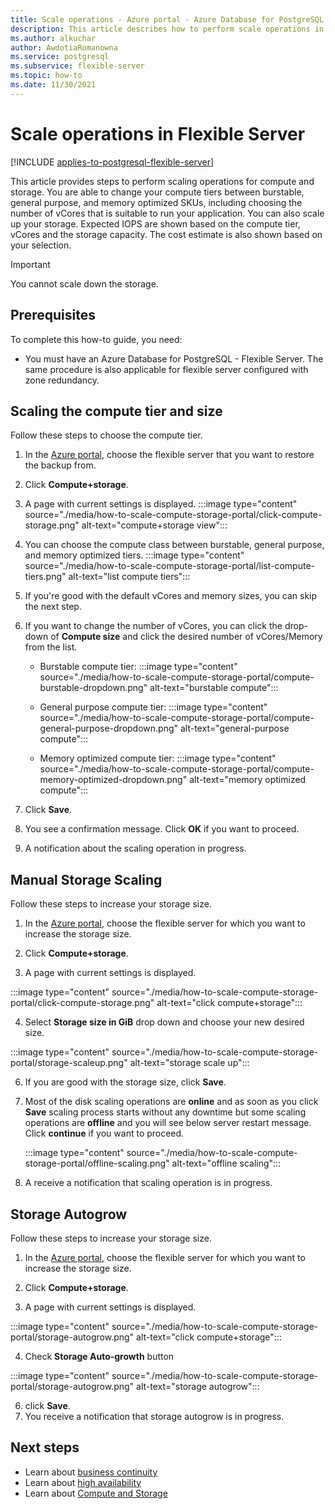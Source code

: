 ```yaml
---
title: Scale operations - Azure portal - Azure Database for PostgreSQL - Flexible Server
description: This article describes how to perform scale operations in Azure Database for PostgreSQL through the Azure portal.
ms.author: alkuchar
author: AwdotiaRomanowna
ms.service: postgresql
ms.subservice: flexible-server
ms.topic: how-to
ms.date: 11/30/2021
---
```


# Scale operations in Flexible Server

[!INCLUDE [applies-to-postgresql-flexible-server](../includes/applies-to-postgresql-flexible-server.md)]

This article provides steps to perform scaling operations for compute and storage. You are able to change your compute tiers between burstable, general purpose, and memory optimized SKUs, including choosing the number of vCores that is suitable to run your application. You can also scale up your storage. Expected IOPS are shown based on the compute tier, vCores and the storage capacity. The cost estimate is also shown based on your selection.

> [!IMPORTANT]
> You cannot scale down the storage.

## Prerequisites

To complete this how-to guide, you need:

-   You must have an Azure Database for PostgreSQL - Flexible Server. The same procedure is also applicable for flexible server configured with zone redundancy.


## Scaling the compute tier and size

Follow these steps to choose the compute tier.
 
1.  In the [Azure portal](https://portal.azure.com/), choose the flexible server that you want to restore the backup from.

2.  Click **Compute+storage**.

3.  A page with current settings is displayed.
 :::image type="content" source="./media/how-to-scale-compute-storage-portal/click-compute-storage.png" alt-text="compute+storage view":::

4.  You can choose the compute class between burstable, general purpose, and memory optimized tiers.
   :::image type="content" source="./media/how-to-scale-compute-storage-portal/list-compute-tiers.png" alt-text="list compute tiers":::


5.  If you're good with the default vCores and memory sizes, you can skip the next step.

6.  If you want to change the number of vCores, you can click the drop-down of **Compute size** and click the desired number of vCores/Memory from the list.
    
    - Burstable compute tier:
    :::image type="content" source="./media/how-to-scale-compute-storage-portal/compute-burstable-dropdown.png" alt-text="burstable compute":::

    - General purpose compute tier:
    :::image type="content" source="./media/how-to-scale-compute-storage-portal/compute-general-purpose-dropdown.png" alt-text="general-purpose compute":::

    - Memory optimized compute tier:
    :::image type="content" source="./media/how-to-scale-compute-storage-portal/compute-memory-optimized-dropdown.png" alt-text="memory optimized compute":::

7.  Click **Save**. 
8.  You see a confirmation message. Click **OK** if you want to proceed. 
9.  A notification about the scaling operation in progress.


## Manual Storage Scaling

Follow these steps to increase your storage size.

1.  In the [Azure portal](https://portal.azure.com/), choose the flexible server for which you want to increase the storage size.
2.  Click **Compute+storage**.

3.  A page with current settings is displayed.
   
:::image type="content" source="./media/how-to-scale-compute-storage-portal/click-compute-storage.png" alt-text="click compute+storage":::

4.  Select **Storage size in GiB** drop down and choose your new desired size.

 :::image type="content" source="./media/how-to-scale-compute-storage-portal/storage-scaleup.png" alt-text="storage scale up":::

6.  If you are good with the storage size, click **Save**.
   
8.  Most of the disk scaling operations are **online** and as soon as you click **Save** scaling process starts without any downtime but some scaling operations are **offline** and you will see below server restart message. Click **continue** if you want to proceed.

     :::image type="content" source="./media/how-to-scale-compute-storage-portal/offline-scaling.png" alt-text="offline scaling":::
   
10.  A receive a notification that scaling operation is in progress.


## Storage Autogrow 
Follow these steps to increase your storage size.

1.  In the [Azure portal](https://portal.azure.com/), choose the flexible server for which you want to increase the storage size.
2.  Click **Compute+storage**.

3.  A page with current settings is displayed.
   
:::image type="content" source="./media/how-to-scale-compute-storage-portal/storage-autogrow.png" alt-text="click compute+storage":::

4. Check **Storage Auto-growth** button

 :::image type="content" source="./media/how-to-scale-compute-storage-portal/storage-autogrow.png" alt-text="storage autogrow":::

6.  click **Save**. 
7.  You receive a notification that storage autogrow is in progress.




## Next steps

-   Learn about [business continuity](./concepts-business-continuity.md)
-   Learn about [high availability](./concepts-high-availability.md)
-   Learn about [Compute and Storage](./concepts-compute-storage.md)

